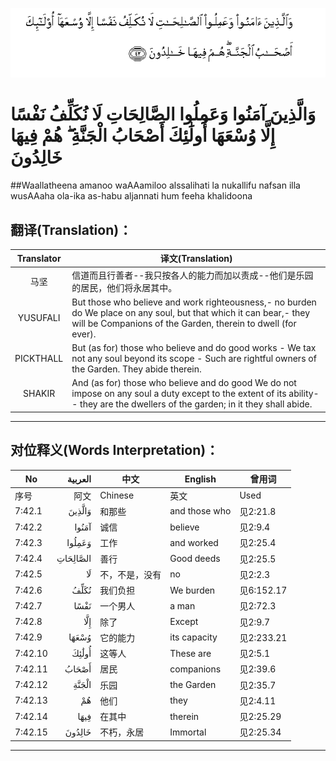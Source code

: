 ![007:042](images/007_042.gif)

# وَالَّذِينَ آمَنُوا وَعَمِلُوا الصَّالِحَاتِ لَا نُكَلِّفُ نَفْسًا إِلَّا وُسْعَهَا أُولَٰئِكَ أَصْحَابُ الْجَنَّةِ ۖ هُمْ فِيهَا خَالِدُونَ 

##Waallatheena amanoo waAAamiloo alssalihati la nukallifu nafsan illa wusAAaha ola-ika as-habu aljannati hum feeha khalidoona 

## 翻译(Translation)：

| Translator | 译文(Translation)                                            |
| :--------: | ------------------------------------------------------------ |
|    马坚    | 信道而且行善者--我只按各人的能力而加以责成--他们是乐园的居民，他们将永居其中。 |
|  YUSUFALI  | But those who believe and work righteousness,- no burden do We place on any soul, but that which it can bear,- they will be Companions of the Garden, therein to dwell (for ever). |
| PICKTHALL  | But (as for) those who believe and do good works - We tax not any soul beyond its scope - Such are rightful owners of the Garden. They abide therein. |
|   SHAKIR   | And (as for) those who believe and do good We do not impose on any soul a duty except to the extent of its ability-- they are the dwellers of the garden; in it they shall abide. |

---

## 对位释义(Words Interpretation)：

| No   | العربية | 中文    | English | 曾用词 |
| ---- | ------: | ------- | ------- | ------ |
| 序号 |    阿文 | Chinese | 英文    | Used   |
| 7:42.1  | وَالَّذِينَ   | 和那些         | and those who | 见2:21.8   |
| 7:42.2  | آمَنُوا    | 诚信           | believe       | 见2:9.4    |
| 7:42.3  | وَعَمِلُوا   | 工作           | and worked    | 见2:25.4   |
| 7:42.4  | الصَّالِحَاتِ | 善行           | Good deeds    | 见2:25.5   |
| 7:42.5  | لَا       | 不，不是，没有 | no            | 见2:2.3    |
| 7:42.6  | نُكَلِّفُ     | 我们负担       | We burden     | 见6:152.17 |
| 7:42.7  | نَفْسًا     | 一个男人       | a man         | 见2:72.3   |
| 7:42.8  | إِلَّا      | 除了           | Except        | 见2:9.7    |
| 7:42.9  | وُسْعَهَا    | 它的能力       | its capacity  | 见2:233.21 |
| 7:42.10 | أُولَٰئِكَ    | 这等人         | These are     | 见2:5.1    |
| 7:42.11 | أَصْحَابُ    | 居民           | companions | 见2:39.6   |
| 7:42.12 | الْجَنَّةِ    | 乐园           | the Garden    | 见2:35.7   |
| 7:42.13 | هُمْ       | 他们           | they          | 见2:4.11   |
| 7:42.14 | فِيهَا     | 在其中         | therein       | 见2:25.29  |
| 7:42.15 | خَالِدُونَ   | 不朽，永居     | Immortal      | 见2:25.34  |

---
